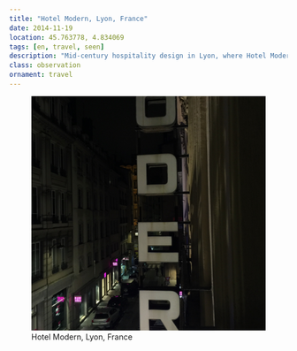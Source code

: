```yaml
---
title: "Hotel Modern, Lyon, France"
date: 2014-11-19
location: 45.763778, 4.834069
tags: [en, travel, seen]
description: "Mid-century hospitality design in Lyon, where Hotel Modern represents the intersection of French sophistication and contemporary style." 
class: observation
ornament: travel
---
```


<figure>
  <img src="/assets/img/2014-11-19-hotel-modern-lyon-france.jpeg" alt="Hotel Modern, Lyon, France">
  <figcaption>Hotel Modern, Lyon, France</figcaption>
</figure>
